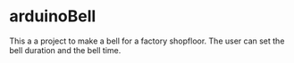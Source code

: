 # arduinoBell
This a a project to make a bell for a factory shopfloor. The user can set the bell duration and the bell time. 
